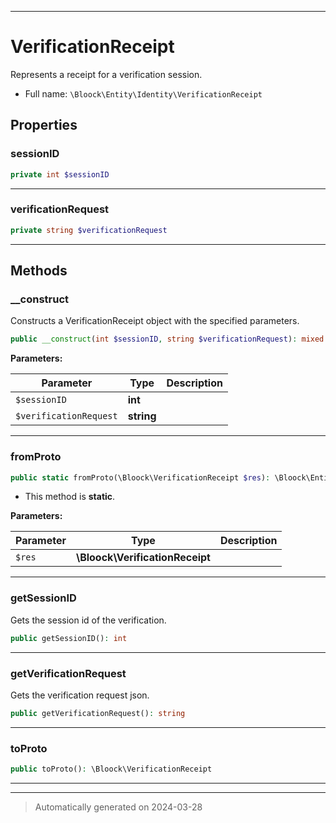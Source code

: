 ***

# VerificationReceipt

Represents a receipt for a verification session.



* Full name: `\Bloock\Entity\Identity\VerificationReceipt`



## Properties


### sessionID



```php
private int $sessionID
```






***

### verificationRequest



```php
private string $verificationRequest
```






***

## Methods


### __construct

Constructs a VerificationReceipt object with the specified parameters.

```php
public __construct(int $sessionID, string $verificationRequest): mixed
```








**Parameters:**

| Parameter | Type | Description |
|-----------|------|-------------|
| `$sessionID` | **int** |  |
| `$verificationRequest` | **string** |  |





***

### fromProto



```php
public static fromProto(\Bloock\VerificationReceipt $res): \Bloock\Entity\Identity\VerificationReceipt
```



* This method is **static**.




**Parameters:**

| Parameter | Type | Description |
|-----------|------|-------------|
| `$res` | **\Bloock\VerificationReceipt** |  |





***

### getSessionID

Gets the session id of the verification.

```php
public getSessionID(): int
```












***

### getVerificationRequest

Gets the verification request json.

```php
public getVerificationRequest(): string
```












***

### toProto



```php
public toProto(): \Bloock\VerificationReceipt
```












***


***
> Automatically generated on 2024-03-28
